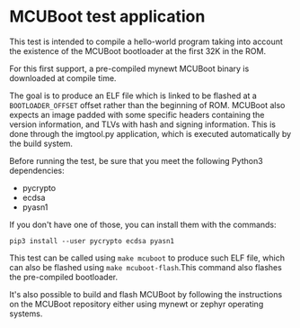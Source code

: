# MCUBoot test application
This test is intended to compile a hello-world program taking into account
the existence of the MCUBoot bootloader at the first 32K in the ROM.

For this first support, a pre-compiled mynewt MCUBoot binary is downloaded at
compile time.

The goal is to produce an ELF file which is linked to be flashed at a
`BOOTLOADER_OFFSET` offset rather than the beginning of ROM. MCUBoot also
expects an image padded with some specific headers containing the version
information, and TLVs with hash and signing information. This is done through
the imgtool.py application, which is executed automatically by the build
system.

Before running the test, be sure that you meet the following Python3
dependencies:

  - pycrypto
  - ecdsa
  - pyasn1

If you don't have one of those, you can install them with the commands:

```console
pip3 install --user pycrypto ecdsa pyasn1
```

This test can be called using `make mcuboot` to produce such ELF file,
which can also be flashed using `make mcuboot-flash`.This command also flashes
the pre-compiled bootloader.

It's also possible to build and flash MCUBoot by following the instructions on
the MCUBoot repository either using mynewt or zephyr operating systems.
